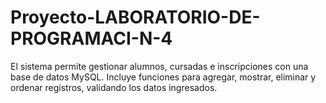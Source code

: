 # Proyecto-LABORATORIO-DE-PROGRAMACI-N-4
El sistema permite gestionar alumnos, cursadas e inscripciones con una base de datos MySQL. Incluye funciones para agregar, mostrar, eliminar y ordenar registros, validando los datos ingresados.
